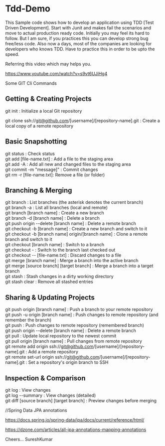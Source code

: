 # Tdd-Demo
This Sample code shows how to develop an application using TDD [Test Driven Development]. 
Start with Junit and makes fail the scenarios and move to actual production ready code.
Initially you may feel its hard to follow. But I am sure, if you practices this you can develop strong bug free/less code.
Also now a days, most of the companies are looking for developers who knows TDD.
Have to practice this in order to be upto the speed.


Referring this video which may helps you.

https://www.youtube.com/watch?v=s9vt6UJiHg4




Some GIT Cli Commands

Getting & Creating Projects
----------------------------

git init : 	Initialize a local Git repository

git clone ssh://git@github.com/[username]/[repository-name].git  : 	Create a local copy of a remote repository


Basic Snapshotting
-------------------

git status               : Check status<br>
git add [file-name.txt]	 : Add a file to the staging area<br>
git add -A               : Add all new and changed files to the staging area<br>
git commit -m "message]" : Commit changes<br>
git rm -r [file-name.txt]: Remove a file (or folder)<br>


Branching & Merging
-------------------

git branch	: List branches (the asterisk denotes the current branch)<br>
git branch -a	 : List all branches (local and remote)<br>
git branch [branch name]	: Create a new branch<br>
git branch -d [branch name]	 : Delete a branch<br>
git push origin --delete [branch name]	 : Delete a remote branch<br>
git checkout -b [branch name]	 : Create a new branch and switch to it<br>
git checkout -b [branch name] origin/[branch name]	 : Clone a remote branch and switch to it<br>
git checkout [branch name]	 : Switch to a branch<br>
git checkout -	: Switch to the branch last checked out<br>
git checkout -- [file-name.txt]	 : Discard changes to a file<br>
git merge [branch name]	 : Merge a branch into the active branch<br>
git merge [source branch] [target branch]	 : Merge a branch into a target branch<br>
git stash	: Stash changes in a dirty working directory<br>
git stash clear : 	Remove all stashed entries<br>

Sharing & Updating Projects
---------------------------

git push origin [branch name]	   :  Push a branch to your remote repository<br>
git push -u origin [branch name] :  Push changes to remote repository (and remember the branch)<br>
git push	: Push changes to remote repository (remembered branch)<br>
git push origin --delete [branch name]	: Delete a remote branch<br>
git pull	: Update local repository to the newest commit<br>
git pull origin [branch name]	 : Pull changes from remote repository<br>
git remote add origin ssh://git@github.com/[username]/[repository-name].git	 : Add a remote repository<br>
git remote set-url origin ssh://git@github.com/[username]/[repository-name].git	 : Set a repository's origin branch to SSH<br>


Inspection & Comparison
-----------------------

git log	: View changes<br>
git log --summary	: View changes (detailed)<br>
git diff [source branch] [target branch]	: Preview changes before merging<br>



//Spring Data JPA annotations

https://docs.spring.io/spring-data/jpa/docs/current/reference/html/

https://dzone.com/articles/all-jpa-annotations-mapping-annotations

Cheers...
SureshKumar
